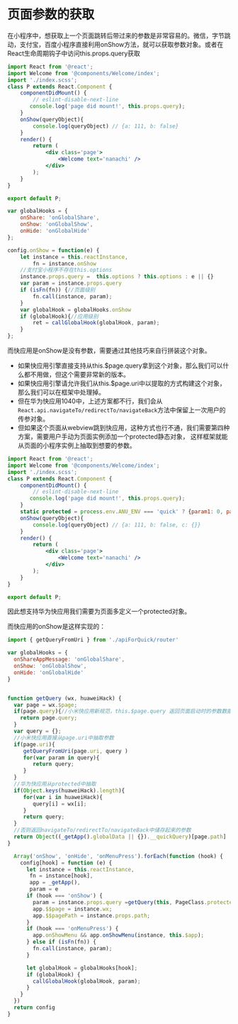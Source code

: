 # 页面参数的获取

在小程序中，想获取上一个页面跳转后带过来的参数是非常容易的。微信，字节跳动，支付宝，百度小程序直接利用onShow方法，就可以获取参数对象。或者在React生命周期钩子中访问this.props.query获取

```jsx
import React from '@react';
import Welcome from '@components/Welcome/index';
import './index.scss';
class P extends React.Component {
    componentDidMount() {
        // eslint-disable-next-line
       console.log('page did mount!', this.props.query);
    }
    onShow(queryObject){
        console.log(queryObject) // {a: 111, b: false}
    }
    render() {
        return (
            <div class='page'>
                <Welcome text='nanachi' />
            </div>
        );
    }
}

export default P;
```

```javascript
var globalHooks = {
    onShare: 'onGlobalShare',
    onShow: 'onGlobalShow',
    onHide: 'onGlobalHide'
};

config.onShow = function(e) {
    let instance = this.reactInstance,
        fn = instance.onShow
    //支付宝小程序不存在this.options
    instance.props.query =  this.options ? this.options : e || {}
    var param = instance.props.query
    if (isFn(fn)) {//页面级别
        fn.call(instance, param);
    }
    var globalHook = globalHooks.onShow
    if (globalHook){//应用级别
        ret = callGlobalHook(globalHook, param);
    }
};
```

而快应用是onShow是没有参数，需要通过其他技巧来自行拼装这个对象。

- 如果快应用引擎直接支持从this.$page.query拿到这个对象，那么我们可以什么都不用做，但这个需要非常新的版本。
- 如果快应用引擎请允许我们从this.$page.uri中以提取的方式构建这个对象，那么我们可以在框架中处理掉。
- 但在华为快应用1040中，上述方案都不行，我们会从`React.api.navigateTo/redirectTo/navigateBack`方法中保留上一次用户的传参对象。
- 但如果这个页面从webview跳到快应用，这种方式也行不通，我们需要第四种方案，需要用户手动为页面实例添加一个protected静态对象， 这样框架就能从页面的小程序实例上抽取到想要的参数。

```jsx
import React from '@react';
import Welcome from '@components/Welcome/index';
import './index.scss';
class P extends React.Component {
    componentDidMount() {
        // eslint-disable-next-line
       console.log('page did mount!', this.props.query);
    }
    static protected = process.env.ANU_ENV === 'quick' ? {param1: 0, param2: 0, param3: 0} : {}
    onShow(queryObject){
        console.log(queryObject) // {a: 111, b: false, c: {}}
    }
    render() {
        return (
            <div class='page'>
                <Welcome text='nanachi' />
            </div>
        );
    }
}

export default P;
```

因此想支持华为快应用我们需要为页面多定义一个protected对象。

而快应用的onShow是这样实现的：

```javascript
import { getQueryFromUri } from './apiForQuick/router'

var globalHooks = {
  onShareAppMessage: 'onGlobalShare',
  onShow: 'onGlobalShow',
  onHide: 'onGlobalHide'
}


function getQuery (wx, huaweiHack) {
  var page = wx.$page;
  if(page.query){//小米快应用新规范，this.$page.query 返回页面启动时的参数数据；
    return page.query;
  }
  var query = {};
  //小米快应用直接从page.uri中抽取参数
  if(page.uri){
     getQueryFromUri(page.uri, query )
     for(var param in query){
        return query;
     }
  }  
  //华为快应用从protected中抽取
  if(Object.keys(huaweiHack).length){
     for(var i in huaweiHack){
        query[i] = wx[i];
     }
     return query;
  }
  //否则返回navigateTo/redirectTo/navigateBack中储存起来的参数
  return Object((_getApp().globalData || {}).__quickQuery)[page.path] || query;
}

  Array('onShow', 'onHide', 'onMenuPress').forEach(function (hook) {
    config[hook] = function (e) {
      let instance = this.reactInstance,
       fn = instance[hook],
       app = _getApp(),
       param = e
      if (hook === 'onShow') {
        param = instance.props.query =getQuery(this, PageClass.protected)
        app.$$page = instance.wx;
        app.$$pagePath = instance.props.path;
      }
      if (hook === 'onMenuPress') {
        app.onShowMenu && app.onShowMenu(instance, this.$app);
      } else if (isFn(fn)) {
        fn.call(instance, param);
      }

      let globalHook = globalHooks[hook];
      if (globalHook) {
        callGlobalHook(globalHook, param);
      }
    }
  })
  return config
}

```